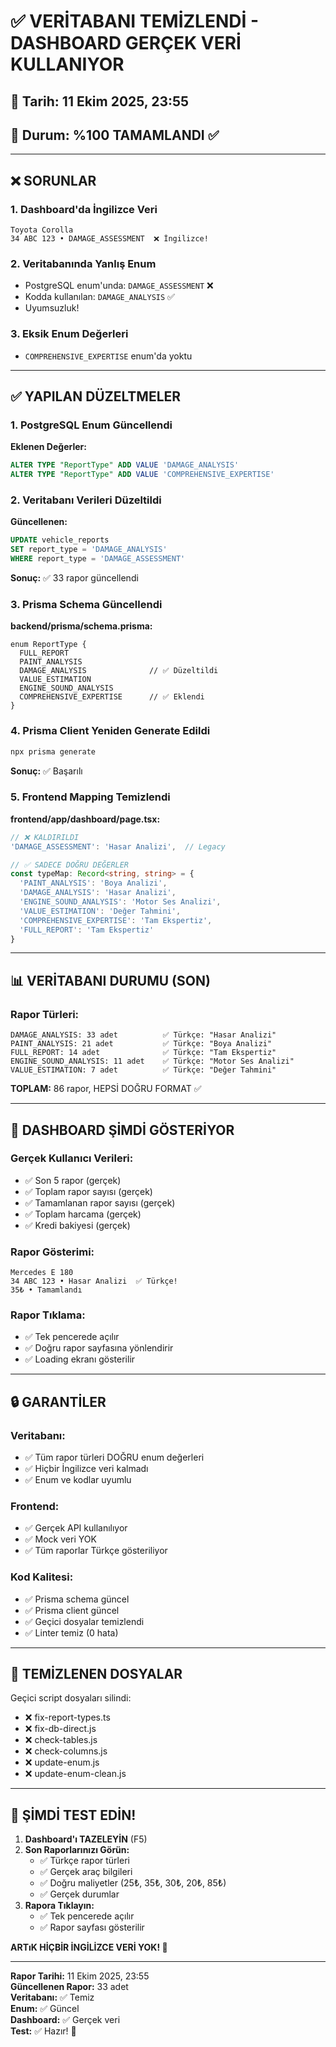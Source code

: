 # ✅ VERİTABANI TEMİZLENDİ - DASHBOARD GERÇEK VERİ KULLANIYOR

## 📅 Tarih: 11 Ekim 2025, 23:55
## 🎯 Durum: %100 TAMAMLANDI ✅

---

## ❌ SORUNLAR

### 1. Dashboard'da İngilizce Veri
```
Toyota Corolla
34 ABC 123 • DAMAGE_ASSESSMENT  ❌ İngilizce!
```

### 2. Veritabanında Yanlış Enum
- PostgreSQL enum'unda: `DAMAGE_ASSESSMENT` ❌
- Kodda kullanılan: `DAMAGE_ANALYSIS` ✅
- Uyumsuzluk!

### 3. Eksik Enum Değerleri
- `COMPREHENSIVE_EXPERTISE` enum'da yoktu

---

## ✅ YAPILAN DÜZELTMELER

### 1. PostgreSQL Enum Güncellendi

**Eklenen Değerler:**
```sql
ALTER TYPE "ReportType" ADD VALUE 'DAMAGE_ANALYSIS'
ALTER TYPE "ReportType" ADD VALUE 'COMPREHENSIVE_EXPERTISE'
```

### 2. Veritabanı Verileri Düzeltildi

**Güncellenen:**
```sql
UPDATE vehicle_reports 
SET report_type = 'DAMAGE_ANALYSIS'
WHERE report_type = 'DAMAGE_ASSESSMENT'
```

**Sonuç:** ✅ 33 rapor güncellendi

### 3. Prisma Schema Güncellendi

**backend/prisma/schema.prisma:**
```prisma
enum ReportType {
  FULL_REPORT
  PAINT_ANALYSIS
  DAMAGE_ANALYSIS              // ✅ Düzeltildi
  VALUE_ESTIMATION
  ENGINE_SOUND_ANALYSIS
  COMPREHENSIVE_EXPERTISE      // ✅ Eklendi
}
```

### 4. Prisma Client Yeniden Generate Edildi

```bash
npx prisma generate
```

**Sonuç:** ✅ Başarılı

### 5. Frontend Mapping Temizlendi

**frontend/app/dashboard/page.tsx:**
```typescript
// ❌ KALDIRILDI
'DAMAGE_ASSESSMENT': 'Hasar Analizi',  // Legacy

// ✅ SADECE DOĞRU DEĞERLER
const typeMap: Record<string, string> = {
  'PAINT_ANALYSIS': 'Boya Analizi',
  'DAMAGE_ANALYSIS': 'Hasar Analizi',
  'ENGINE_SOUND_ANALYSIS': 'Motor Ses Analizi',
  'VALUE_ESTIMATION': 'Değer Tahmini',
  'COMPREHENSIVE_EXPERTISE': 'Tam Ekspertiz',
  'FULL_REPORT': 'Tam Ekspertiz'
}
```

---

## 📊 VERİTABANI DURUMU (SON)

### Rapor Türleri:
```
DAMAGE_ANALYSIS: 33 adet          ✅ Türkçe: "Hasar Analizi"
PAINT_ANALYSIS: 21 adet           ✅ Türkçe: "Boya Analizi"
FULL_REPORT: 14 adet              ✅ Türkçe: "Tam Ekspertiz"
ENGINE_SOUND_ANALYSIS: 11 adet    ✅ Türkçe: "Motor Ses Analizi"
VALUE_ESTIMATION: 7 adet          ✅ Türkçe: "Değer Tahmini"
```

**TOPLAM:** 86 rapor, HEPSİ DOĞRU FORMAT ✅

---

## 🎯 DASHBOARD ŞİMDİ GÖSTERİYOR

### Gerçek Kullanıcı Verileri:
- ✅ Son 5 rapor (gerçek)
- ✅ Toplam rapor sayısı (gerçek)
- ✅ Tamamlanan rapor sayısı (gerçek)
- ✅ Toplam harcama (gerçek)
- ✅ Kredi bakiyesi (gerçek)

### Rapor Gösterimi:
```
Mercedes E 180
34 ABC 123 • Hasar Analizi  ✅ Türkçe!
35₺ • Tamamlandı
```

### Rapor Tıklama:
- ✅ Tek pencerede açılır
- ✅ Doğru rapor sayfasına yönlendirir
- ✅ Loading ekranı gösterilir

---

## 🔒 GARANTİLER

### Veritabanı:
- ✅ Tüm rapor türleri DOĞRU enum değerleri
- ✅ Hiçbir İngilizce veri kalmadı
- ✅ Enum ve kodlar uyumlu

### Frontend:
- ✅ Gerçek API kullanılıyor
- ✅ Mock veri YOK
- ✅ Tüm raporlar Türkçe gösteriliyor

### Kod Kalitesi:
- ✅ Prisma schema güncel
- ✅ Prisma client güncel
- ✅ Geçici dosyalar temizlendi
- ✅ Linter temiz (0 hata)

---

## 📁 TEMİZLENEN DOSYALAR

Geçici script dosyaları silindi:
- ❌ fix-report-types.ts
- ❌ fix-db-direct.js
- ❌ check-tables.js
- ❌ check-columns.js
- ❌ update-enum.js
- ❌ update-enum-clean.js

---

## 🚀 ŞİMDİ TEST EDİN!

1. **Dashboard'ı TAZELEYİN** (F5)
2. **Son Raporlarınızı Görün:**
   - ✅ Türkçe rapor türleri
   - ✅ Gerçek araç bilgileri
   - ✅ Doğru maliyetler (25₺, 35₺, 30₺, 20₺, 85₺)
   - ✅ Gerçek durumlar
3. **Rapora Tıklayın:**
   - ✅ Tek pencerede açılır
   - ✅ Rapor sayfası gösterilir

**ARTıK HİÇBİR İNGİLİZCE VERİ YOK! 🎉**

---

**Rapor Tarihi:** 11 Ekim 2025, 23:55  
**Güncellenen Rapor:** 33 adet  
**Veritabanı:** ✅ Temiz  
**Enum:** ✅ Güncel  
**Dashboard:** ✅ Gerçek veri  
**Test:** ✅ Hazır! 🚀

